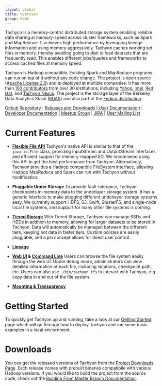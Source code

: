 ```yaml
---
layout: global
title: Overview
group: Home
---
```


Tachyon is a memory-centric distributed storage system enabling reliable data sharing at memory-speed
across cluster frameworks, such as Spark and MapReduce. It achieves high performance by leveraging
lineage information and using memory aggressively. Tachyon caches working set files in memory,
thereby avoiding going to disk to load datasets that are frequently read. This enables different
jobs/queries and frameworks to access cached files at memory speed.

Tachyon is Hadoop compatible. Existing Spark and MapReduce programs can run on top of it without
any code change. The project is open source
([Apache License 2.0](https://github.com/amplab/tachyon/blob/master/LICENSE)) and is deployed at
multiple companies. It has more than
[100 contributors](https://github.com/amplab/tachyon/graphs/contributors) from over 30 institutions,
including [Yahoo](https://www.yahoo.com/), [Intel](http://www.intel.com/),
[Red Hat](http://www.redhat.com/), and [Tachyon Nexus](http://www.tachyonnexus.com/).
The project is the storage layer of the Berkeley Data Analytics
Stack ([BDAS](https://amplab.cs.berkeley.edu/bdas/)) and also part of the
[Fedora distribution](https://fedoraproject.org/wiki/SIGs/bigdata/packaging).

[Github Repository](https://github.com/amplab/tachyon/) |
[Releases and Downloads](https://github.com/amplab/tachyon/releases) |
[User Documentation](#user-documentation) |
[Developer Documentation](#developer-documentation) |
[Meetup Group](http://www.meetup.com/Tachyon/) |
[JIRA](https://tachyon.atlassian.net/browse/TACHYON) |
[User Mailing List](https://groups.google.com/forum/?fromgroups#!forum/tachyon-users)

# Current Features

* **[Flexible File API](File-System-API.html)** Tachyon's native API is similar to that of the ``java.io.File`` class,
providing InputStream and OutputStream interfaces and efficient support for memory-mapped I/O. We
recommend using this API to get the best performance from Tachyon. Alternatively, Tachyon provides a Hadoop compatible FileSystem interface, allowing Hadoop MapReduce
and Spark can run with Tachyon without modification.

* **Pluggable Under Storage** To provide fault-tolerance, Tachyon checkpoints in-memory
data to the underlayer storage system. It has a generic interface to make plugging different underlayer
storage systems easy. We currently support HDFS, S3, Swift, GlusterFS, and single-node local file systems, and
support for many other file systems is coming.

* **[Tiered Storage](Tiered-Storage-on-Tachyon.html)** With Tiered Storage, Tachyon can manage SSDs and HDDs in addition to memory, allowing for larger datasets to be stored in Tachyon. Data will automatically be managed between the different tiers, keeping hot data in faster tiers. Custom policies are easily pluggable, and a pin concept allows for direct user control.

* **[Lineage](Lineage-API.html)**

* **[Web UI](Web-Interface.html) & [Command Line](Command-Line-Interface.html)** Users can browse the file system easily through the web UI.
Under debug mode, administrators can view detailed information of each file, including locations, checkpoint path, etc. Users can also use ``./bin/tachyon tfs``
to interact with Tachyon, e.g. copy data in and out of the file system.

* **[Mounting & Transparency](Mounting-and-Transparent-Naming.html)**

# Getting Started

To quickly get Tachyon up and running, take a look at our [Getting Started](Getting-Started.html) page which will go through how to deploy Tachyon and run some basic examples in a local enviornment.

# Downloads

You can get the released versions of Tachyon from the [Project Downloads Page](http://tachyon-project.org/downloads). Each release comes with prebuilt binaries compatibile with various Hadoop versions. If you would like to build the project from the source code, check out the [Building From Master Branch Documentation](Building-Tachyon-Master-Branch.html).